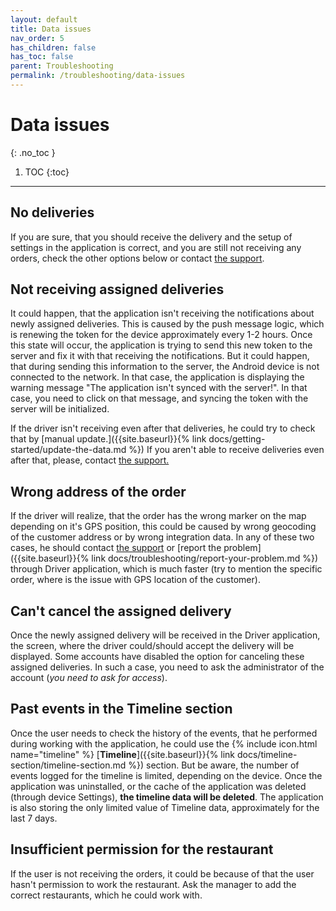 ```yaml
---
layout: default
title: Data issues
nav_order: 5
has_children: false
has_toc: false
parent: Troubleshooting
permalink: /troubleshooting/data-issues
---
```


# Data issues
{: .no_toc }

1. TOC
{:toc}

---

## No deliveries
If you are sure, that you should receive the delivery and the setup of settings in the application is correct, and you are still not receiving any orders, check the other options below or contact [the support](mailto:support@orderlord.com).

## Not receiving assigned deliveries
It could happen, that the application isn't receiving the notifications about newly assigned deliveries. This is caused by the push message logic, which is renewing the token for the device approximately every 1-2 hours. Once this state will occur, the application is trying to send this new token to the server and fix it with that receiving the notifications. But it could happen, that during sending this information to the server, the Android device is not connected to the network. In that case, the application is displaying the warning message "The application isn't synced with the server!". In that case, you need to click on that message, and syncing the token with the server will be initialized.

If the driver isn't receiving even after that deliveries, he could try to check that by [manual update.]({{site.baseurl}}{% link docs/getting-started/update-the-data.md %}) If you aren't able to receive deliveries even after that, please, contact [the support.](mailto:support@orderlord.com)

## Wrong address of the order
If the driver will realize, that the order has the wrong marker on the map depending on it's GPS position, this could be caused by wrong geocoding of the customer address or by wrong integration data. In any of these two cases, he should contact [the support](mailto:support@orderlord.com) or [report the problem]({{site.baseurl}}{% link docs/troubleshooting/report-your-problem.md %}) through Driver application, which is much faster (try to mention the specific order, where is the issue with GPS location of the customer).

## Can't cancel the assigned delivery
Once the newly assigned delivery will be received in the Driver application, the screen, where the driver could/should accept the delivery will be displayed. Some accounts have disabled the option for canceling these assigned deliveries. <span class="text-red-200">In such a case, you need to ask the administrator of the account (_you need to ask for access_).</span> 

## Past events in the Timeline section
Once the user needs to check the history of the events, that he performed during working with the application, he could use the {% include icon.html name="timeline" %} [**Timeline**]({{site.baseurl}}{% link docs/timeline-section/timeline-section.md %}) section. <span class="text-red-200">But be aware, the number of events logged for the timeline is limited, depending on the device. Once the application was uninstalled, or the cache of the application was deleted (through device Settings), **the timeline data will be deleted**. The application is also storing the only limited value of Timeline data, approximately for the last 7 days.</span>

## Insufficient permission for the restaurant
<span class="text-red-200">If the user is not receiving the orders, it could be because of that the user hasn't permission to work the restaurant. Ask the manager to add the correct restaurants, which he could work with.</span>